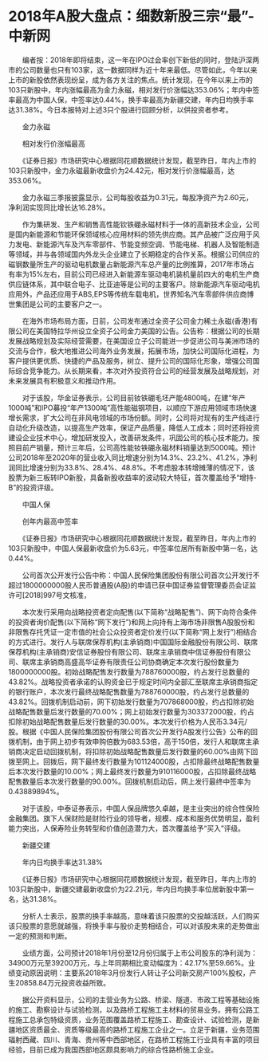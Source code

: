 # 2018年A股大盘点：细数新股三宗“最”-中新网

　　编者按：2018年即将结束，这一年在IPO过会率创下新低的同时，登陆沪深两市的公司数量也只有103家，这一数据同样为近十年来最低。尽管如此，今年以来上市的新股依然表现纷呈，成为各方关注的焦点。统计发现，在今年以来上市的103只新股中，年内涨幅最高为金力永磁，相对发行价涨幅达353.06%；年内中签率最高为中国人保，中签率达0.44%，换手率最高为新疆交建，年内日均换手率达31.38%。今日本报特对上述3只个股进行回顾分析，以供投资者参考。

　　金力永磁

　　相对发行价涨幅最高

　　《证券日报》市场研究中心根据同花顺数据统计发现，截至昨日，年内上市的103只新股中，金力永磁最新收盘价为24.42元，相对发行价涨幅最高，达353.06%。

　　金力永磁三季报披露显示，公司每股收益为0.31元，每股净资产为2.60元，净利润实现同比增长达16.28%。

　　作为集研发、生产和销售高性能钦铁硼永磁材料于一体的高新技术企业，公司是国内新能源和节能环保领域核心应用材料的领先供应商。其产品被广泛应用于风力发电、新能源汽车及汽车零部件、节能变频空调、节能电梯、机器人及智能制造等领域，并与各领域国内外龙头企业建立了长期稳定的合作关系。根据公司供应的磁钢数量所生产的驱动电机数量占新能源汽车总产量的比例推算，2017年市场占有率为15%左右，目前公司已经进入新能源车驱动电机装机量前四大的电机生产商供应链体系，其中联合电子、比亚迪等是公司的主要客户。除新能源汽车驱动电机应用外，产品还应用于ABS,EPS等传统车载电机，世界知名汽车零部件供应商博世集团是公司的主要客户之一。

　　在海外市场布局方面，日前，公司发布通过全资子公司金力稀土永磁(香港)有限公司在美国特拉华州设立全资子公司金力美国的公告。公告称：根据公司的长期发展战略规划及实际经营需要，在美国设立子公司能进一步促进公司与美洲市场的交流与合作，极大地推进公司海外业务发展，拓展市场，加快公司国际化进程，为客户提供更优质、快捷的产品及服务，树立、提升公司的国际化形象，增强公司国际综合竞争能力。从长期来看，本次对外投资符合公司的经营发展及战略规划，对未来发展具有积极意义和推动作用。

　　对于该股，华金证券表示，公司目前钕铁硼毛坯产能4800吨，在建“年产1000吨”和IPO募投“年产1300吨”高性能磁钢项目，以顺应下游应用领域市场快速增长需求，扩大公司在非风电领域的市场份额。同时，公司将对现有的生产线进行自动化升级改造，以提高生产效率，保证产品质量，降低人工成本；同时还将投资建设企业技术中心，增加研发投入，改善研发条件，巩固公司的核心技术能力。按照目前产销量，预计三年后，公司高性能钕铁硼永磁材料销量达到5000吨。预计公司2018年至2020年的营业收入同比增速分别为14.3%、23.2%、41.2%，净利润同比增速分别为33.8%、28.4%、48.8%。不考虑股本转增摊薄的情况下，该股票为新三板转IPO新股，具备新股收益率的波动较大特征，首次覆盖给予“增持-B”的投资评级。

　　中国人保

　　创年内最高中签率

　　《证券日报》市场研究中心根据同花顺数据统计发现，截至昨日，年内上市的103只新股中，中国人保最新收盘价为5.63元，中签率位居所有新股中第一名，达0.44%。

　　公司首次公开发行公告中称：中国人民保险集团股份有限公司首次公开发行不超过1800000000股人民币普通股(A股)的申请已获中国证券监督管理委员会证监许可[2018]997号文核准，

　　本次发行采用向战略投资者定向配售(以下简称“战略配售”)、网下向符合条件的投资者询价配售(以下简称“网下发行”)和网上向持有上海市场非限售A股股份和非限售存托凭证一定市值的社会公众投资者定价发行(以下简称“网上发行”)相结合的方式进行。发行人与联席保荐机构(主承销商)中国国际金融股份有限公司、联席保荐机构(主承销商)安信证券股份有限公司、联席主承销商中信证券股份有限公司、联席主承销商高盛高华证券有限责任公司协商确定本次发行股份数量为1800000000股。初始战略配售发行数量为788760000股，约占发行总数量的43.82%。战略投资者承诺的认购资金已于规定时间内全部汇至联席主承销商指定的银行账户，本次发行最终战略配售数量为788760000股，约占发行总数量的43.82%。回拨机制启动前，网下初始发行数量为707868000股，约占扣除初始战略配售数量后发行数量的70.00%；网上初始发行数量为303372000股，约占扣除初始战略配售数量后发行数量的30.00%。本次发行价格为人民币3.34元/股。根据《中国人民保险集团股份有限公司首次公开发行A股发行公告》公布的回拨机制，由于网上初步有效申购倍数为683.53倍，高于150倍，发行人和联席主承销商决定启动回拨机制，将扣除初始战略配售数量后发行数量的60.00%由网下回拨至网上。回拨后，网下最终发行数量为101124000股，占扣除最终战略配售数量后本次发行数量的10.00%；网上最终发行数量为910116000股，占扣除最终战略配售数量后本次发行数量的90.00%。回拨机制启动后，网上发行最终中签率为0.43889894%。

　　对于该股，中泰证券表示，中国人保品牌悠久卓越，是主业突出的综合性保险金融集团。旗下人保财险是财险行业的领导者，规模、成本和服务优势明显，盈利能力突出，人保寿险业务转型和价值创造潜力大，首次覆盖给予“买入”评级。

　　新疆交建

　　年内日均换手率达31.38%

　　《证券日报》市场研究中心根据同花顺数据统计发现，截至昨日，年内上市的103只新股中，新疆交建最新收盘价为22.21元，年内日均换手率位居新股中第一名，达31.38%。

　　分析人士表示，股票的换手率越高，意味着该只股票的交投越活跃，人们购买该只股票的意愿就越强，将换手率与股价走势相结合，可以对该股未来的走势做出一定的预测和判断。

　　业绩方面，公司预计2018年1月份至12月份归属于上市公司股东的净利润为：34900万元至39200万元，与上年同期相比变动幅度为：42.17%至59.66%。业绩变动原因说明：主要系2018年3月份发行人转让子公司新交房产100%股权，产生20858.84万元投资收益所致。

　　据公开资料显示，公司的主营业务为公路、桥梁、隧道、市政工程等基础设施的施工、勘察设计与试验检测，以及路桥工程施工主材料的贸易业务。拥有公路工程施工总承包特级资质，业务范围覆盖路桥工程施工、勘查设计、试验检测，是新疆地区资质最全、资质等级最高的路桥工程施工企业之一。立足于新疆，业务范围辐射西藏、四川、青海、贵州等中西部地区，在路桥工程施工行业具有丰富的项目经验，目前已成为我国西部地区颇具影响力的综合性路桥施工企业。
